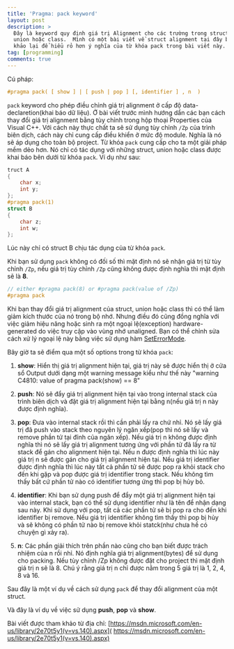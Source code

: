 ```yaml
---
title: 'Pragma: pack keyword'
layout: post
description: >
  Đây là keyword quy định giá trị Alignment cho các trường trong struct,
  union hoặc class.  Mình có một bài viết về struct alignment tại đây bạn có thể tham
  khảo lại để hiểu rỏ hơn ý nghĩa của từ khóa pack trong bài viết này.
tag: [programming]
comments: true
---
```


Cú pháp:

```c
#pragma pack( [ show ] | [ push | pop ] [, identifier ] , n  )
```

`pack` keyword cho phép điều chỉnh giá trị alignment ở cấp độ data-declaretion(khai báo dữ liệu). Ở bài viết trước mình hướng dẩn các bạn cách thay đổi giá trị alignment bằng tùy chỉnh trong hộp thoại Properties của Visual C++. Với cách này thực chất ta sẽ sử dụng tùy chỉnh `/Zp` của trình biên dịch, cách này chỉ cung cấp điều khiển ở mức độ module. Nghĩa là nó sẽ áp dụng cho toàn bộ project. Từ khóa `pack` cung cấp cho ta một giải pháp mềm dẻo hơn. Nó chỉ có tác dụng với những struct, union hoặc class được khai báo bên dưới từ khóa `pack`. Ví dụ như sau:

```c
truct A
{
    char x;
    int y;
};
#pragma pack(1)
struct B
{
    char z;
    int w;
};
```

Lúc này chỉ có struct B chịu tác dụng của từ khóa `pack`.

Khi bạn sử dụng `pack` không có đối số thì mặt định nó sẽ nhận giá trị từ tùy chỉnh `/Zp`, nếu giá trị tùy chỉnh `/Zp` cũng không được định nghĩa thì mặt định sẽ là **8**.

```c
// either #pragma pack(8) or #pragma pack(value of /Zp)
#pragma pack
```

Khi bạn thay đổi giá trị alignment của struct, union hoặc class thì có thể làm giảm kích thước của nó trong bộ nhớ. Nhưng điều đó cũng đồng nghĩa với việc giảm hiệu năng hoặc sinh ra một ngoại lệ(exception) hardware-generated do việc truy cập vào vùng nhớ unaligned. Bạn có thể chỉnh sửa cách xử lý ngoại lệ này bằng việc sử dụng hàm [SetErrorMode](https://msdn.microsoft.com/library/windows/desktop/ms680621).

Bây giờ ta sẽ điểm qua một số options trong từ khóa `pack`:

1. **show**: Hiển thị giá trị alignment hiện tại, giá trị này sẽ được hiển thị ở cửa sổ Output dưới dạng một warning message kiểu như thế này "warning C4810: value of pragma pack(show) == 8"

1. **push**: Nó sẽ đẩy giá trị alignment hiện tại vào trong internal stack của trình biên dịch và đặt giá trị alignment hiện tại bằng n(nếu giá trị n này được định nghĩa).

1. **pop**: Đưa vào internal stack rồi thì cần phải lấy ra chứ nhỉ. Nó sẽ lấy giá trị đã push vào stack theo nguyên lý ngăn xếp(pop thì nó sẽ lấy và remove phần tử tại đỉnh của ngăn xếp). Nếu giá trị n không được định nghĩa thì nó sẽ lấy giá trị alignment tương ứng với phần tử đã lấy ra từ stack để gán cho alignment hiện tại. Nếu n được định nghĩa thì lúc này giá trị n sẽ được gán cho giá trị alignment hiện tại. Nếu giá trị identifier được định nghĩa thì lúc này tất cả phần tử sẽ được pop ra khỏi stack cho đến khi gặp và pop được giá trị identifier trong stack. Nếu không tìm thấy bất cứ phần tử nào có identifier tương ứng thì pop bị hủy bỏ.

1. **identifier**: Khi bạn sử dụng push để đẩy một giá trị alignment hiện tại vào internal stack, bạn có thể sử dụng identifier như là tên để nhận dạng sau này. Khi sử dụng với pop, tất cả các phần tử sẽ bị pop ra cho đến khi identifier bị remove. Nếu giá trị identifier không tìm thấy thì pop bị hủy và sẽ không có phần tử nào bị remove khỏi statck(như chưa hề có chuyện gì xảy ra).

1. **n**: Các phần giải thích trên phần nào cũng cho bạn biết được trách nhiệm của n rồi nhỉ. Nó định nghĩa giá trị alignment(bytes) để sử dụng cho packing. Nếu tùy chỉnh /Zp không được đặt cho project thì mặt định giá trị n sẽ là 8. Chú ý rằng giá trị n chỉ được nằm trong 5 giá trị là 1, 2, 4, 8 và 16.

Sau đây là một ví dụ về cách sử dụng `pack` để thay đổi alignment của một struct.

<div data-gist-id="d0c85123adae3f0d5c81cd7c7f15ffab"></div>

Và đây là ví dụ về việc sử dụng **push**, **pop** và **show**.

<div data-gist-id="7ebb390fec622279e38ac03bbeab3c6b"></div>

Bài viết được tham khảo từ địa chỉ: [https://msdn.microsoft.com/en-us/library/2e70t5y1(v=vs.140).aspx]( https://msdn.microsoft.com/en-us/library/2e70t5y1(v=vs.140).aspx)